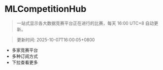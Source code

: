 # MLCompetitionHub

> 一站式显示各大数据竞赛平台正在进行的比赛，每天 16:00 UTC+8 自动更新。
  
> 更新时间: 2025-10-07T16:00:05+0800 

* 多家竞赛平台
* 多种订阅方式
* 下拉查看更多
